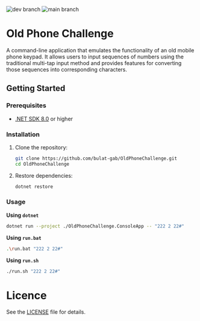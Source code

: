 ![dev branch](https://github.com/bulat-gab/OldPhoneChallenge/actions/workflows/dotnet.yml/badge.svg?branch=dev)
![main branch](https://github.com/bulat-gab/OldPhoneChallenge/actions/workflows/dotnet.yml/badge.svg?branch=main)

# Old Phone Challenge

A command-line application that emulates the functionality of an old mobile phone keypad. It allows users to input sequences of numbers using the traditional multi-tap input method and provides features for converting those sequences into corresponding characters.

## Getting Started

### Prerequisites

- [.NET SDK 8.0](https://dotnet.microsoft.com/download) or higher

### Installation

1. Clone the repository:

   ```bash
   git clone https://github.com/bulat-gab/OldPhoneChallenge.git
   cd OldPhoneChallenge
   ```

2. Restore dependencies:

   ```bash
   dotnet restore
   ```

### Usage

**Using `dotnet`**

```bash
dotnet run --project ./OldPhoneChallenge.ConsoleApp -- "222 2 22#"
```

**Using `run.bat`**

```bash
.\run.bat "222 2 22#"
```

**Using `run.sh`**

```bash
./run.sh "222 2 22#"
```

# Licence

See the [LICENSE](./LICENCE) file for details.
